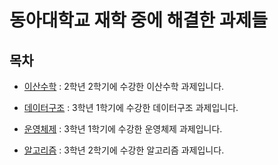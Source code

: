 # 동아대학교 재학 중에 해결한 과제들

## 목차

* [이산수학](https://github.com/jxxngho/Assignment/tree/master/%EC%9D%B4%EC%82%B0%EC%88%98%ED%95%99) : 2학년 2학기에 수강한 이산수학 과제입니다.

* [데이터구조](https://github.com/jxxngho/Assignment/tree/master/%EB%8D%B0%EC%9D%B4%ED%84%B0%EA%B5%AC%EC%A1%B0) : 3학년 1학기에 수강한 데이터구조 과제입니다.

* [운영체제](https://github.com/jxxngho/Assignment/tree/master/%EC%9A%B4%EC%98%81%EC%B2%B4%EC%A0%9C) : 3학년 1학기에 수강한 운영체제 과제입니다. 

* [알고리즘](https://github.com/jxxngho/Assignment/tree/master/%EC%95%8C%EA%B3%A0%EB%A6%AC%EC%A6%98) : 3학년 2학기에 수강한 알고리즘 과제입니다. 

